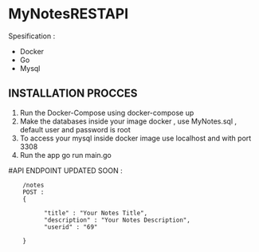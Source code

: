 # MyNotesRESTAPI

Spesification :

- Docker 
- Go
- Mysql

## INSTALLATION PROCCES ##

1. Run the Docker-Compose using
        docker-compose up
2. Make the databases inside your image docker , use MyNotes.sql , default user and password is root 
3. To access your mysql inside docker image use localhost and with port 3308 
4. Run the app
        go run main.go

#API ENDPOINT 
UPDATED SOON : 
        
        /notes
        POST :
        {
       
              "title" : "Your Notes Title",
              "description" : "Your Notes Description",
              "userid" : "69"
                  
        }
